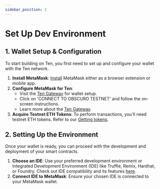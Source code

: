 ```yaml
---
sidebar_position: 2
---
```

# Set Up Dev Environment

## 1. Wallet Setup & Configuration

To start building on Ten, you first need to set up and configure your wallet with the Ten network.

1. **Install MetaMask**: [Install](https://metamask.io/download/) MetaMask either as a browser extension or mobile app.
2. **Configure MetaMask for Ten**:
   - Visit the [Ten Gateway](https://testnet.obscu.ro/) for wallet setup.
   - Click on 'CONNECT TO OBSCURO TESTNET' and follow the on-screen instructions.
   - Learn more about the [Ten Gateway](/docs/tools-infrastructure/hosted-gateway).
3. **Acquire Testnet ETH Tokens**: To perform transactions, you'll need testnet ETH tokens. Refer to our [Getting tokens](/docs/getting-started/for-users/get-tokens).

## 2. Setting Up the Environment

Once your wallet is ready, you can proceed with the development and deployment of your smart contracts.

1. **Choose an IDE**: Use your preferred development environment or Integrated Development Environment (IDE) like Truffle, Remix, Hardhat, or Foundry. Check out IDE compatibility and its features [here](/docs/tools-infrastructure/compatible-tools).
2. **Connect IDE to MetaMask**: Ensure your chosen IDE is connected to your MetaMask wallet.
